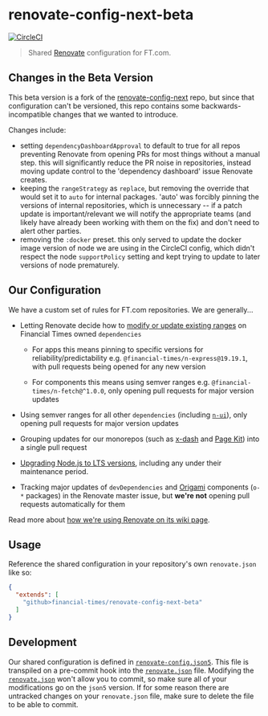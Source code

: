 # renovate-config-next-beta

[![CircleCI](https://circleci.com/gh/Financial-Times/renovate-config-next-beta.svg?style=svg)](https://circleci.com/gh/Financial-Times/renovate-config-next-beta)

> Shared [Renovate](https://renovatebot.com/) configuration for FT.com.

## Changes in the Beta Version
This beta version is a fork of the [renovate-config-next](https://github.com/Financial-Times/renovate-config-next) repo, but since that configuration can't be versioned, this repo contains some backwards-incompatible changes that we wanted to introduce.

Changes include:
- setting `dependencyDashboardApproval` to default to true for all repos preventing Renovate from opening PRs for most things without a manual step. this will significantly reduce the PR noise in repositories, instead moving update control to the 'dependency dashboard' issue Renovate creates.
- keeping the `rangeStrategy` as `replace`, but removing the override that would set it to `auto` for internal packages. 'auto' was forcibly pinning the versions of internal repositories, which is unnecessary -- if a patch update is important/relevant we will notify the appropriate teams (and likely have already been working with them on the fix) and don't need to alert other parties.
- removing the `:docker` preset. this only served to update the docker image version of node we are using in the CircleCI config, which didn't respect the node `supportPolicy` setting and kept trying to update to later versions of node prematurely.
## Our Configuration

We have a custom set of rules for FT.com repositories. We are generally...

* Letting Renovate decide how to [modify or update existing ranges](https://renovatebot.com/docs/configuration-options/#rangestrategy) on Financial Times owned `dependencies`

  * For apps this means pinning to specific versions for reliability/predictability e.g. `@financial-times/n-express@19.19.1`, with pull requests being opened for any new version

  * For components this means using semver ranges e.g. `@financial-times/n-fetch@^1.0.0`, only opening pull requests for major version updates

* Using semver ranges for all other `dependencies` (including [`n-ui`](https://github.com/Financial-Times/n-ui)), only opening pull requests for major version updates

* Grouping updates for our monorepos (such as [x-dash](https://github.com/Financial-Times/x-dash) and [Page Kit](https://github.com/Financial-Times/dotcom-page-kit)) into a single pull request

* [Upgrading Node.js to LTS versions](https://renovatebot.com/docs/node/#configuring-support-policy), including any under their maintenance period.

* Tracking major updates of `devDependencies` and [Origami](https://registry.origami.ft.com/components) components (`o-*` packages) in the Renovate master issue, but **we're not** opening pull requests automatically for them

Read more about [how we're using Renovate on its wiki page](https://github.com/Financial-Times/next/wiki/Renovate).

## Usage

Reference the shared configuration in your repository's own `renovate.json` like so:

```json
{
  "extends": [
    "github>financial-times/renovate-config-next-beta"
  ]
}
```

## Development

Our shared configuration is defined in [`renovate-config.json5`](renovate-config.json5). This file is transpiled on a pre-commit hook into the [`renovate.json`](renovate.json) file. Modifying the [`renovate.json`](renovate.json) won't allow you to commit, so make sure all of your modifications go on the `json5` version. If for some reason there are untracked changes on your `renovate.json` file, make sure to delete the file to be able to commit.
